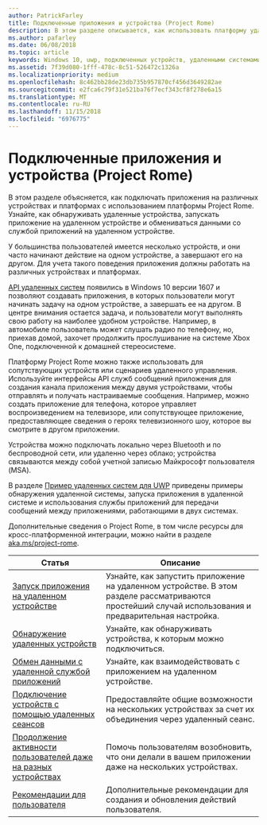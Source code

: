 ```yaml
---
author: PatrickFarley
title: Подключенные приложения и устройства (Project Rome)
description: В этом разделе описывается, как использовать платформу удаленных систем для обнаружения удаленных устройств, запуска приложения на удаленном устройстве и обмена данными со службой приложений на удаленном устройстве.
ms.author: pafarley
ms.date: 06/08/2018
ms.topic: article
keywords: Windows 10, uwp, подключенных устройств, удаленными системами, Рим, project rome
ms.assetid: 7f39d080-1fff-478c-8c51-526472c1326a
ms.localizationpriority: medium
ms.openlocfilehash: 8c462bb28de23db735b957870cf456d3649282ae
ms.sourcegitcommit: e2fca6c79f31e521ba76f7ecf343cf8f278e6a15
ms.translationtype: MT
ms.contentlocale: ru-RU
ms.lasthandoff: 11/15/2018
ms.locfileid: "6976775"
---
```

# <a name="connected-apps-and-devices-project-rome"></a>Подключенные приложения и устройства (Project Rome)

В этом разделе объясняется, как подключать приложения на различных устройствах и платформах с использованием платформы Project Rome. Узнайте, как обнаруживать удаленные устройства, запускать приложение на удаленном устройстве и обмениваться данными со службой приложений на удаленном устройстве.

У большинства пользователей имеется несколько устройств, и они часто начинают действие на одном устройстве, а завершают его на другом. Для учета такого поведения приложения должны работать на различных устройствах и платформах.

[API удаленных систем](https://msdn.microsoft.com/library/windows/apps/Windows.System.RemoteSystems) появились в Windows 10 версии 1607 и позволяют создавать приложения, в которых пользователи могут начинать задачу на одном устройстве, а завершать ее на другом. В центре внимания остается задача, и пользователи могут выполнять свою работу на наиболее удобном устройстве. Например, в автомобиле пользователь может слушать радио по телефону, но, приехав домой, захочет продолжить прослушивание на системе Xbox One, подключенной к домашней стереосистеме.

Платформу Project Rome можно также использовать для сопутствующих устройств или сценариев удаленного управления. Используйте интерфейсы API служб сообщений приложения для создания канала приложения между двумя устройствами, чтобы отправлять и получать настраиваемые сообщения. Например, можно создать приложение для телефона, которое управляет воспроизведением на телевизоре, или сопутствующее приложение, предоставляющее сведения о героях телевизионного шоу, которое вы смотрите в другом приложении.  

Устройства можно подключать локально через Bluetooth и по беспроводной сети, или удаленно через облако; устройства связываются между собой учетной записью Майкрософт пользователя (MSA).

В разделе [Пример удаленных систем для UWP](https://github.com/Microsoft/Windows-universal-samples/tree/dev/Samples/RemoteSystems ) приведены примеры обнаружения удаленной системы, запуска приложения в удаленной системе и использования службы приложений для передачи сообщений между приложениями, работающими в двух системах.

Дополнительные сведения о Project Rome, в том числе ресурсы для кросс-платформенной интеграции, можно найти в разделе [aka.ms/project-rome](https://aka.ms/project-rome).

| Статья | Описание |
|-------|-------------|
| [Запуск приложения на удаленном устройстве](launch-a-remote-app.md) | Узнайте, как запустить приложение на удаленном устройстве. В этом разделе рассматриваются простейший случай использования и предварительная настройка.  |
| [Обнаружение удаленных устройств](discover-remote-devices.md)  | Узнайте, как обнаруживать устройства, к которым можно подключиться. |
| [Обмен данными с удаленной службой приложений](communicate-with-a-remote-app-service.md) | Узнайте, как взаимодействовать с приложением на удаленном устройстве. |
| [Подключение устройств с помощью удаленных сеансов](remote-sessions.md) | Предоставляйте общие возможности на нескольких устройствах за счет их объединения через удаленный сеанс. |
| [Продолжение активности пользователей даже на разных устройствах](useractivities.md)| Помочь пользователям возобновить, что они делали в вашем приложении даже на нескольких устройствах.|
| [Рекомендации для пользователя](useractivities-best-practices.md)| Дополнительные рекомендации для создания и обновления действий пользователя.|
